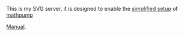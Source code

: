 This is my SVG server, it is designed to enable
the  [simplified setup](https://github.com/amkhlv/mathpump#simplified-setup)
of [mathpump](https://github.com/amkhlv/mathpump)

[Manual](target/scala-2.11/api/index.html).


